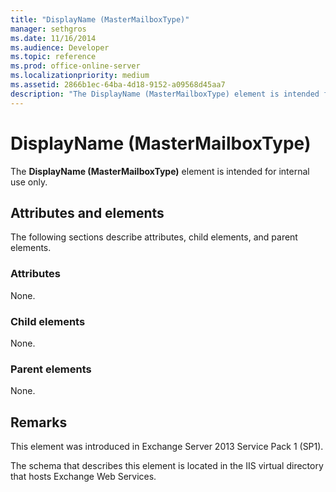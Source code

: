 ```yaml
---
title: "DisplayName (MasterMailboxType)"
manager: sethgros
ms.date: 11/16/2014
ms.audience: Developer
ms.topic: reference
ms.prod: office-online-server
ms.localizationpriority: medium
ms.assetid: 2866b1ec-64ba-4d18-9152-a09568d45aa7
description: "The DisplayName (MasterMailboxType) element is intended for internal use only."
---
```


# DisplayName (MasterMailboxType)

The **DisplayName (MasterMailboxType)** element is intended for internal use only. 

## Attributes and elements

The following sections describe attributes, child elements, and parent elements.
  
### Attributes

None.
  
### Child elements

None.
  
### Parent elements

None.
  
## Remarks

This element was introduced in Exchange Server 2013 Service Pack 1 (SP1).
  
The schema that describes this element is located in the IIS virtual directory that hosts Exchange Web Services.
  

